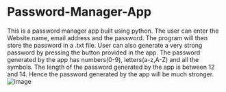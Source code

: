 # Password-Manager-App
This is a password manager app built using python. The user can enter the Website name, email address and the password. The program will then store the password in a .txt file. 
User can also generate a very strong password by pressing the button provided in the app. The password generated by the app has numbers(0-9), letters(a-z,A-Z) and all the symbols. The length of the password generated by the app is between 12 and 14.
Hence the password generated by the app will be much stronger.
![image](https://user-images.githubusercontent.com/53186086/230379468-868b54cb-06df-4af6-a71d-d11f11c75e58.png)

